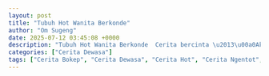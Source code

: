 ```yaml
---
layout: post
title: "Tubuh Hot Wanita Berkonde"
author: "Om Sugeng"
date: 2025-07-12 03:45:08 +0000
description: "Tubuh Hot Wanita Berkonde  Cerita bercinta \u2013\u00a0Aku memang termasuk pLia yang aneh. Napsuku hanya pada wanita-wanita STW yang suka mengenakan kebaya dan berkonde. Kadang-kadang waktuku habis ke pesta-pes..."
categories: ["Cerita Dewasa"]
tags: ["Cerita Bokep", "Cerita Dewasa", "Cerita Hot", "Cerita Ngentot", "Cerita Seks"]
---
```


